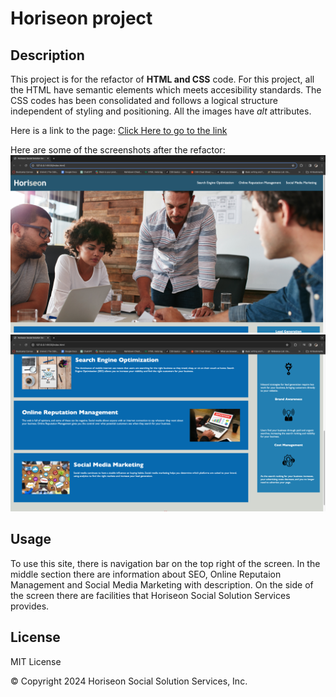 # Horiseon project

## Description
This project is for the refactor of **HTML and CSS** code. For this project,  all the HTML have semantic elements which meets accesibility standards. The CSS codes has been consolidated and follows a logical structure independent of styling and positioning. All the images have *alt* attributes.

Here is a link to the page:
[Click Here to go to the link](https://jujunakarmi.github.io/Horiseon-project/)

Here are some of the screenshots after the refactor:
![First page of screenshot](./assets/images/Screenshot%201.png)
![Second page of screenshot](./assets/images/Screenshot%202.png)

## Usage
To use this site, there is navigation bar on the top right of the screen. In the middle section there are information about SEO, Online Reputaion Management and Social Media Marketing with description. On the side of the screen there are facilities that Horiseon Social Solution Services provides.

## License

MIT License

&copy; Copyright 2024 Horiseon Social Solution Services, Inc.